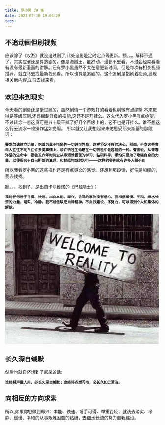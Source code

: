 ```yaml
---
title: 罗小黑 39 集
date: 2021-07-10 19:04:29
tags:
---
```


## 不追动画但刷视频

应该除了《权游》就没追过剧了,此处追剧是定时定点等更新。额。。。解释不通了，其实应该还是算追剧的，像是海贼王，虽然动、漫都不去看，不过会经常看看有没有最新漫画的讲解。还有罗小黑虽然不太在意更新时间，但是每次有相关视频推荐，就立马去找最新视频看。所以也算是追剧的。这个追剧是指刷着视频,发现相关新内容,立马去找来看。

## 欢迎来到现实

今天看的剧情还是挺过瘾的，虽然剧情一个游戏打的看着也削微有点绝望,本来觉得是等级压制,还有抑制升级的技能,这还不是开挂么。这么代入罗小黑有点绝望，不过转念一想这货可是五十级干掉了好几个百级上的，这不也是开挂么。谁不想这么行云流水一顿操作猛如虎啊。
所以就又让我想起来来陀思妥耶夫斯基的那段话：

**`要求匀速建立功绩，抱着为此不惜牺牲一切甚至性命，这样坚定不移的决心。然而，不幸这些青年人往往不明白在许多类事情上，或许牺牲生命是在一切牺牲中最容易的一种。譬如说，从青春洋溢的生命中，牺牲五六年时间去从事艰难困苦的学习、钻研科学，哪怕只是为了增强自身的力量，以便服务于自己所爱的真理，和甘愿完成的苦行————这样的牺牲就有许多人做不到`**

所以我看罗小黑的这些操作还是有点爽文的感觉。还想到那段话，好像是加缪的，我去找找。

额。。。找到了，是出自卡尔维诺的《巴黎隐士》：

**`我对任何唾手可得、快速、出自本能、即兴、含混的事物没有信心。我相信缓慢、平和、细水长流的力量，踏实、冷静。我不相信缺乏自律精神，不自我建设、不努力，可以得到个人和集体的解放。`**

![这才是真相](/images/welcome-to-reality.jpg)

## 长久深自缄默

然后也就自然想到了尼采的话:

**`谁终将声震人间，必长久深自缄默；谁终将点燃闪电，必长久如云漂泊。`**

## 向相反的方向求索

所以,如果你想做到即兴、本能、快速、唾手可得、举重若轻，就该去踏实、冷静、缓慢、平和的从事艰难困苦的钻研，去细水长流的努力自我建设。
